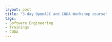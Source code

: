 ```yaml
---
layout: post
title: "3-day OpenACC and CUDA Workshop course"
tags:
- Software Engineering
- Trainings
- CUDA
---
```

